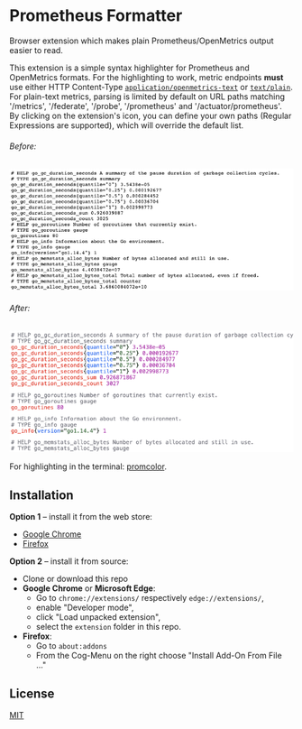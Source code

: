 # Prometheus Formatter

Browser extension which makes plain Prometheus/OpenMetrics output easier to read.

This extension is a simple syntax highlighter for Prometheus and OpenMetrics formats. For the highlighting to work, metric endpoints **must** use either HTTP Content-Type [`application/openmetrics-text`](https://github.com/OpenObservability/OpenMetrics/blob/main/specification/OpenMetrics.md#overall-structure) or [`text/plain`](https://prometheus.io/docs/instrumenting/exposition_formats/#text-based-format). 
For plain-text metrics, parsing is limited by default on URL paths matching '/metrics', '/federate', '/probe', '/prometheus' and '/actuator/prometheus'. By clicking on the extension's icon, you can define your own paths (Regular Expressions are supported), which will override the default list.

###### Before:
![](_images/before.png)

###### After:
![](_images/after.png)

For highlighting in the terminal: [promcolor](https://github.com/fhemberger/promcolor).


## Installation

**Option 1** – install it from the web store:
* [Google Chrome](https://chrome.google.com/webstore/detail/prometheus-formatter/jhfbpphccndhifmpfbnpobpclhedckbb)
* [Firefox](https://addons.mozilla.org/addon/prometheus-formatter/)


**Option 2** – install it from source:

* Clone or download this repo
* **Google Chrome** or **Microsoft Edge**:
  * Go to `chrome://extensions/` respectively `edge://extensions/`,
  * enable "Developer mode",
  * click "Load unpacked extension",
  * select the `extension` folder in this repo.
* **Firefox**:
  * Go to `about:addons`
  * From the Cog-Menu on the right choose "Install Add-On From File …"

## License

[MIT](extension/LICENSE.txt)

